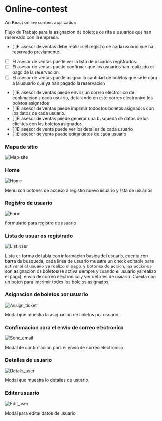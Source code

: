 # Online-contest
An React online contest application

Flujo de Trabajo para la asignacion de boletos de rifa a usuarios que han reservado con la empresa.

- [ ]El asesor de ventas debe realizar el registro de cada usuario que ha reservado previamente.
- [ ] El asesor de ventas puede ver la lista de usuarios registrados.
- [ ] El asesor de ventas puede confirmar que los usuarios han realizado el pago de la reservacion.
- [ ] El asesor de ventas puede asignar la cantidad de boletos que se le dara a la usuario que ya han pagado la reservacion
- [ ]El asesor de ventas puede enviar un correo electronico de confimacion a cada usuario, detallando en este correo electronico los boletos asignados
- [ ]El asesor de ventas puede imprimir todos los boletos asignados con los datos de cada usuario.
- [ ]El asesor de ventas puede generar una busqueda de datos de los clientes con los boletos asignados.
- [ ]El asesor de venta puede ver los detalles de cada usuario
- [ ]El asesor de venta puede editar datos de cada usuario

### Mapa de sitio
![Map-site](src/Map-site.png)

### Home
![Home](src/Home.png)

Menu con botones de acceso a registro nuevo usuario y lista de usuarios

### Registro de usuario
![Form](src/Form.png)

Formulario para registro de usuario

### Lista de usuarios registrado
![List_user](src/List_user.png)

Lista en forma de tabla con informacion basica del usuario, cuenta con barra de busqueda, cada linea de usuario muestra un check editable para activar si el usuario ya realizo el pago, y botones de accion, las acciones son asignacion de boletos(se activa siempre y cuando el usuario ya realizo el pago), envio de correo electronico y ver detalles de usuario.
Cuenta con un boton para imprimir todos los boletos asignados.

### Asignacion de boletos por usuario
![Assign_ticket](src/Assign_ticket.png)

Modal que muestra la asignacion de boletos por usuario

### Confirmacion para el envio de correo electronico
![Send_email](src/Send_email.png)

Modal de confirmacion para el envio de correo electronico

###  Detalles de usuario
![Details_user](src/Details_user.png)

Modal que muestra lo detalles de usuario

###  Editar usuario
![Edit_user](src/Edit_user.png)

Modal para editar datos de usuario
